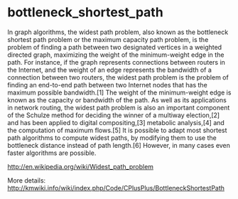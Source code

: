 bottleneck_shortest_path
========================

In graph algorithms, the widest path problem, also known as the bottleneck shortest path problem or the maximum capacity path problem, is the problem of finding a path between two designated vertices in a weighted directed graph, maximizing the weight of the minimum-weight edge in the path. For instance, if the graph represents connections between routers in the Internet, and the weight of an edge represents the bandwidth of a connection between two routers, the widest path problem is the problem of finding an end-to-end path between two Internet nodes that has the maximum possible bandwidth.[1] The weight of the minimum-weight edge is known as the capacity or bandwidth of the path. As well as its applications in network routing, the widest path problem is also an important component of the Schulze method for deciding the winner of a multiway election,[2] and has been applied to digital compositing,[3] metabolic analysis,[4] and the computation of maximum flows.[5] It is possible to adapt most shortest path algorithms to compute widest paths, by modifying them to use the bottleneck distance instead of path length.[6] However, in many cases even faster algorithms are possible.

http://en.wikipedia.org/wiki/Widest_path_problem

More details: http://kmwiki.info/wiki/index.php/Code/CPlusPlus/BottleneckShortestPath